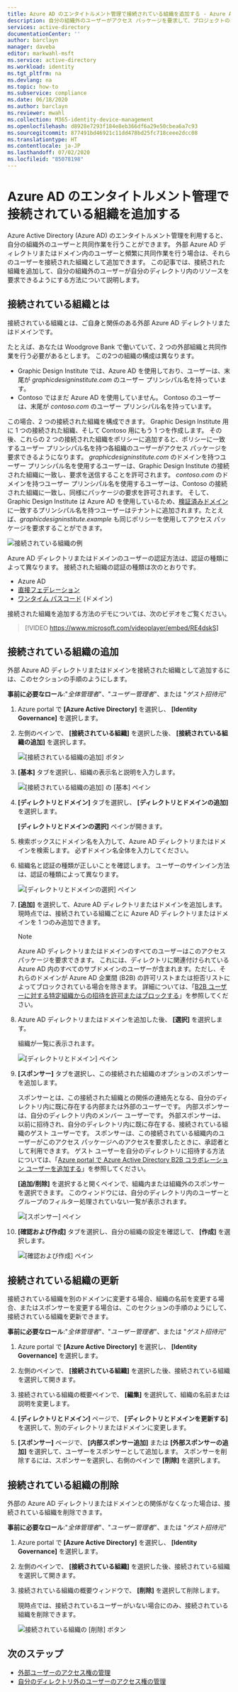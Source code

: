 ```yaml
---
title: Azure AD のエンタイトルメント管理で接続されている組織を追加する - Azure Active Directory
description: 自分の組織外のユーザーがアクセス パッケージを要求して、プロジェクトの共同作業を行うことができるようにする方法について説明します。
services: active-directory
documentationCenter: ''
author: barclayn
manager: daveba
editor: markwahl-msft
ms.service: active-directory
ms.workload: identity
ms.tgt_pltfrm: na
ms.devlang: na
ms.topic: how-to
ms.subservice: compliance
ms.date: 06/18/2020
ms.author: barclayn
ms.reviewer: mwahl
ms.collection: M365-identity-device-management
ms.openlocfilehash: d8928e7293f184e8eb366df6a29e50cbea6a7c93
ms.sourcegitcommit: 877491bd46921c11dd478bd25fc718ceee2dcc08
ms.translationtype: HT
ms.contentlocale: ja-JP
ms.lasthandoff: 07/02/2020
ms.locfileid: "85078198"
---
```

# <a name="add-a-connected-organization-in-azure-ad-entitlement-management"></a>Azure AD のエンタイトルメント管理で接続されている組織を追加する

Azure Active Directory (Azure AD) のエンタイトルメント管理を利用すると、自分の組織外のユーザーと共同作業を行うことができます。 外部 Azure AD ディレクトリまたはドメイン内のユーザーと頻繁に共同作業を行う場合は、それらのユーザーを接続された組織として追加できます。 この記事では、接続された組織を追加して、自分の組織外のユーザーが自分のディレクトリ内のリソースを要求できるようにする方法について説明します。

## <a name="what-is-a-connected-organization"></a>接続されている組織とは

接続されている組織とは、ご自身と関係のある外部 Azure AD ディレクトリまたはドメインです。

たとえば、あなたは Woodgrove Bank で働いていて、2 つの外部組織と共同作業を行う必要があるとします。 この2つの組織の構成は異なります。

- Graphic Design Institute では、Azure AD を使用しており、ユーザーは、末尾が *graphicdesigninstitute.com* のユーザー プリンシパル名を持っています。
- Contoso ではまだ Azure AD を使用していません。 Contoso のユーザーは、末尾が *contoso.com* のユーザー プリンシパル名を持っています。

この場合、2 つの接続された組織を構成できます。 Graphic Design Institute 用に 1 つの接続された組織、そして Contoso 用にもう 1 つを作成します。 その後、これらの 2 つの接続された組織をポリシーに追加すると、ポリシーに一致するユーザー プリンシパル名を持つ各組織のユーザーがアクセス パッケージを要求できるようになります。 *graphicdesigninstitute.com* のドメインを持つユーザー プリンシパル名を使用するユーザーは、Graphic Design Institute の接続された組織に一致し、要求を送信することを許可されます。 *contoso.com* のドメインを持つユーザー プリンシパル名を使用するユーザーは、Contoso の接続された組織に一致し、同様にパッケージの要求を許可されます。 そして、Graphic Design Institute は Azure AD を使用しているため、[検証済みドメイン](../fundamentals/add-custom-domain.md#verify-your-custom-domain-name)に一致するプリンシパル名を持つユーザーはテナントに追加されます。たとえば、*graphicdesigninstitute.example* も同じポリシーを使用してアクセス パッケージを要求することができます。

![接続されている組織の例](./media/entitlement-management-organization/connected-organization-example.png)

Azure AD ディレクトリまたはドメインのユーザーの認証方法は、認証の種類によって異なります。 接続された組織の認証の種類は次のとおりです。

- Azure AD
- [直接フェデレーション](../b2b/direct-federation.md)
- [ワンタイム パスコード](../b2b/one-time-passcode.md) (ドメイン)

接続された組織を追加する方法のデモについては、次のビデオをご覧ください。

>[!VIDEO https://www.microsoft.com/videoplayer/embed/RE4dskS]

## <a name="add-a-connected-organization"></a>接続されている組織の追加

外部 Azure AD ディレクトリまたはドメインを接続された組織として追加するには、このセクションの手順のようにします。

**事前に必要なロール**:"*全体管理者*"、"*ユーザー管理者*"、または "*ゲスト招待元*"

1. Azure portal で **[Azure Active Directory]** を選択し、 **[Identity Governance]** を選択します。

1. 左側のペインで、 **[接続されている組織]** を選択した後、 **[接続されている組織の追加]** を選択します。

    ![[接続されている組織の追加] ボタン](./media/entitlement-management-organization/connected-organization.png)

1. **[基本]** タブを選択し、組織の表示名と説明を入力します。

    ![[接続されている組織の追加] の [基本] ペイン](./media/entitlement-management-organization/organization-basics.png)

1. **[ディレクトリとドメイン]** タブを選択し、 **[ディレクトリとドメインの追加]** を選択します。

    **[ディレクトリとドメインの選択]** ペインが開きます。

1. 検索ボックスにドメイン名を入力して、Azure AD ディレクトリまたはドメインを検索します。 必ずドメイン名全体を入力してください。

1. 組織名と認証の種類が正しいことを確認します。 ユーザーのサインイン方法は、認証の種類によって異なります。

    ![[ディレクトリとドメインの選択] ペイン](./media/entitlement-management-organization/organization-select-directories-domains.png)

1. **[追加]** を選択して、Azure AD ディレクトリまたはドメインを追加します。 現時点では、接続されている組織ごとに Azure AD ディレクトリまたはドメインを 1 つのみ追加できます。

    > [!NOTE]
    > Azure AD ディレクトリまたはドメインのすべてのユーザーはこのアクセス パッケージを要求できます。 これには、ディレクトリに関連付けられている Azure AD 内のすべてのサブドメインのユーザーが含まれます。ただし、それらのドメインが Azure AD 企業間 (B2B) の許可リストまたは拒否リストによってブロックされている場合を除きます。 詳細については、「[B2B ユーザーに対する特定組織からの招待を許可またはブロックする](../b2b/allow-deny-list.md)」を参照してください。

1. Azure AD ディレクトリまたはドメインを追加した後、 **[選択]** を選択します。

    組織が一覧に表示されます。

    ![[ディレクトリとドメイン] ペイン](./media/entitlement-management-organization/organization-directory-domain.png)

1. **[スポンサー]** タブを選択し、この接続された組織のオプションのスポンサーを追加します。

    スポンサーとは、この接続された組織との関係の連絡先となる、自分のディレクトリ内に既に存在する内部または外部のユーザーです。 内部スポンサーは、自分のディレクトリ内のメンバー ユーザーです。 外部スポンサーは、以前に招待され、自分のディレクトリ内に既に存在する、接続されている組織のゲスト ユーザーです。 スポンサーは、この接続されている組織内のユーザーがこのアクセス パッケージへのアクセスを要求したときに、承認者として利用できます。 ゲスト ユーザーを自分のディレクトリに招待する方法については、「[Azure portal で Azure Active Directory B2B コラボレーション ユーザーを追加する](../b2b/add-users-administrator.md)」を参照してください。

    **[追加/削除]** を選択すると開くペインで、組織内または組織外のスポンサーを選択できます。 このウィンドウには、自分のディレクトリ内のユーザーとグループのフィルター処理されていない一覧が表示されます。

    ![[スポンサー] ペイン](./media/entitlement-management-organization/organization-sponsors.png)

1. **[確認および作成]** タブを選択し、自分の組織の設定を確認して、 **[作成]** を選択します。

    ![[確認および作成] ペイン](./media/entitlement-management-organization/organization-review-create.png)

## <a name="update-a-connected-organization"></a>接続されている組織の更新 

接続されている組織を別のドメインに変更する場合、組織の名前を変更する場合、またはスポンサーを変更する場合は、このセクションの手順のようにして、接続されている組織を更新できます。

**事前に必要なロール**:"*全体管理者*"、"*ユーザー管理者*"、または "*ゲスト招待元*"

1. Azure portal で **[Azure Active Directory]** を選択し、 **[Identity Governance]** を選択します。

1. 左側のペインで、 **[接続されている組織]** を選択した後、接続されている組織を選択して開きます。

1. 接続されている組織の概要ペインで、 **[編集]** を選択して、組織の名前または説明を変更します。  

1. **[ディレクトリとドメイン]** ページで、 **[ディレクトリとドメインを更新する]** を選択して、別のディレクトリまたはドメインに変更します。

1. **[スポンサー]** ページで、 **[内部スポンサー追加]** または **[外部スポンサーの追加]** を選択して、ユーザーをスポンサーとして追加します。 スポンサーを削除するには、スポンサーを選択し、右側のペインで **[削除]** を選択します。


## <a name="delete-a-connected-organization"></a>接続されている組織の削除

外部の Azure AD ディレクトリまたはドメインとの関係がなくなった場合は、接続されている組織を削除できます。

**事前に必要なロール**:"*全体管理者*"、"*ユーザー管理者*"、または "*ゲスト招待元*"

1. Azure portal で **[Azure Active Directory]** を選択し、 **[Identity Governance]** を選択します。

1. 左側のペインで、 **[接続されている組織]** を選択した後、接続されている組織を選択して開きます。

1. 接続されている組織の概要ウィンドウで、 **[削除]** を選択して削除します。

    現時点では、接続されているユーザーがいない場合にのみ、接続されている組織を削除できます。

    ![接続されている組織の [削除] ボタン](./media/entitlement-management-organization/organization-delete.png)

## <a name="next-steps"></a>次のステップ

- [外部ユーザーのアクセス権の管理](https://docs.microsoft.com/azure/active-directory/governance/entitlement-management-external-users)
- [自分のディレクトリ外のユーザーのアクセス権の管理](entitlement-management-access-package-request-policy.md#for-users-not-in-your-directory)
